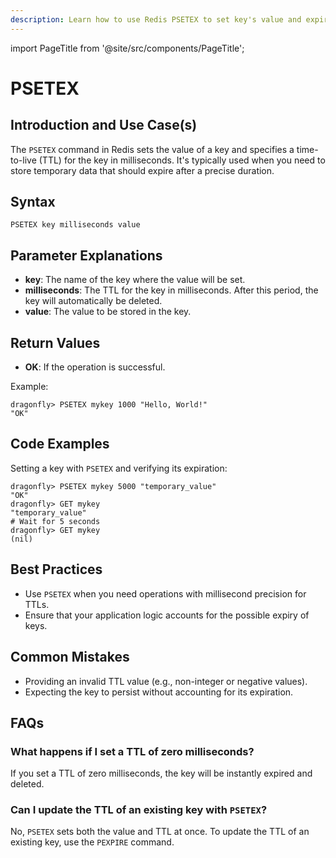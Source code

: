 ```yaml
---
description: Learn how to use Redis PSETEX to set key's value and expiration in milliseconds.
---
```


import PageTitle from '@site/src/components/PageTitle';

# PSETEX

<PageTitle title="Redis PSETEX Explained (Better Than Official Docs)" />

## Introduction and Use Case(s)

The `PSETEX` command in Redis sets the value of a key and specifies a time-to-live (TTL) for the key in milliseconds. It's typically used when you need to store temporary data that should expire after a precise duration.

## Syntax

```
PSETEX key milliseconds value
```

## Parameter Explanations

- **key**: The name of the key where the value will be set.
- **milliseconds**: The TTL for the key in milliseconds. After this period, the key will automatically be deleted.
- **value**: The value to be stored in the key.

## Return Values

- **OK**: If the operation is successful.

Example:

```cli
dragonfly> PSETEX mykey 1000 "Hello, World!"
"OK"
```

## Code Examples

Setting a key with `PSETEX` and verifying its expiration:

```cli
dragonfly> PSETEX mykey 5000 "temporary_value"
"OK"
dragonfly> GET mykey
"temporary_value"
# Wait for 5 seconds
dragonfly> GET mykey
(nil)
```

## Best Practices

- Use `PSETEX` when you need operations with millisecond precision for TTLs.
- Ensure that your application logic accounts for the possible expiry of keys.

## Common Mistakes

- Providing an invalid TTL value (e.g., non-integer or negative values).
- Expecting the key to persist without accounting for its expiration.

## FAQs

### What happens if I set a TTL of zero milliseconds?

If you set a TTL of zero milliseconds, the key will be instantly expired and deleted.

### Can I update the TTL of an existing key with `PSETEX`?

No, `PSETEX` sets both the value and TTL at once. To update the TTL of an existing key, use the `PEXPIRE` command.
